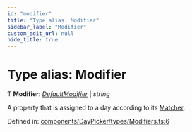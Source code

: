```yaml
---
id: "modifier"
title: "Type alias: Modifier"
sidebar_label: "Modifier"
custom_edit_url: null
hide_title: true
---
```


# Type alias: Modifier

Ƭ **Modifier**: [*DefaultModifier*](defaultmodifier.md) \| *string*

A property that is assigned to a day according to its [Matcher](matcher.md).

Defined in: [components/DayPicker/types/Modifiers.ts:6](https://github.com/gpbl/react-day-picker/blob/a5117a0c/packages/react-day-picker/src/components/DayPicker/types/Modifiers.ts#L6)
